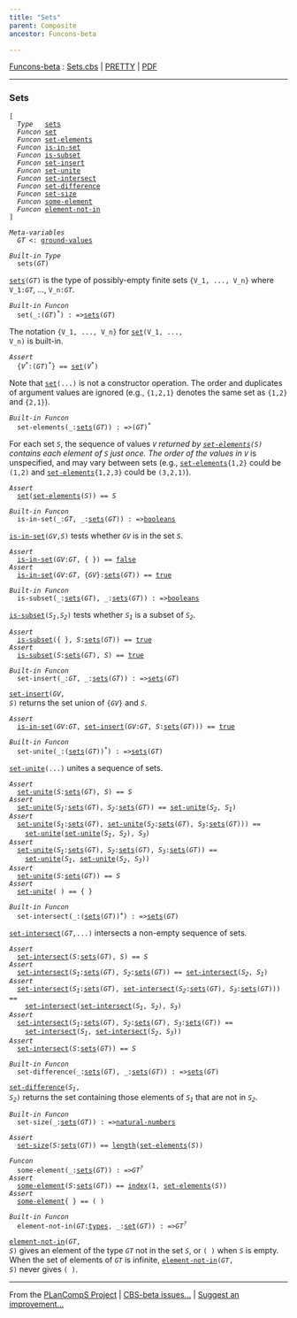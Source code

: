 ```yaml
---
title: "Sets"
parent: Composite
ancestor: Funcons-beta

---
```


[Funcons-beta] : [Sets.cbs] \| [PRETTY] \| [PDF]


----
### Sets

<div class="highlighter-rouge"><pre class="highlight"><code>[
  <i class="keyword">Type</i>   <span class="name"><a href="#Name_sets">sets</a></span>
  <i class="keyword">Funcon</i> <span class="name"><a href="#Name_set">set</a></span>
  <i class="keyword">Funcon</i> <span class="name"><a href="#Name_set-elements">set-elements</a></span>
  <i class="keyword">Funcon</i> <span class="name"><a href="#Name_is-in-set">is-in-set</a></span>
  <i class="keyword">Funcon</i> <span class="name"><a href="#Name_is-subset">is-subset</a></span>
  <i class="keyword">Funcon</i> <span class="name"><a href="#Name_set-insert">set-insert</a></span>
  <i class="keyword">Funcon</i> <span class="name"><a href="#Name_set-unite">set-unite</a></span>
  <i class="keyword">Funcon</i> <span class="name"><a href="#Name_set-intersect">set-intersect</a></span>
  <i class="keyword">Funcon</i> <span class="name"><a href="#Name_set-difference">set-difference</a></span>
  <i class="keyword">Funcon</i> <span class="name"><a href="#Name_set-size">set-size</a></span>
  <i class="keyword">Funcon</i> <span class="name"><a href="#Name_some-element">some-element</a></span>
  <i class="keyword">Funcon</i> <span class="name"><a href="#Name_element-not-in">element-not-in</a></span>
]</code></pre></div>



<div class="highlighter-rouge"><pre class="highlight"><code><i class="keyword">Meta-variables</i>
  <span id="PartVariable_GT"><i class="var">GT</i></span> <: <span class="name"><a href="../../Value-Types/index.html#Name_ground-values">ground-values</a></span></code></pre></div>



<div class="highlighter-rouge"><pre class="highlight"><code><i class="keyword">Built-in</i> <i class="keyword">Type</i>
  <span class="name"><span id="Name_sets">sets</span></span>(<span id="Variable77_GT"><i class="var">GT</i></span>)</code></pre></div>

  <code><span class="name"><a href="#Name_sets">sets</a></span>(<i class="var">GT</i>)</code> is the type of possibly-empty finite sets <code>{V_1, ..., V_n}</code> 
  where <code>V_1:<i class="var">GT</i></code>, ..., <code>V_n:<i class="var">GT</i></code>.



<div class="highlighter-rouge"><pre class="highlight"><code><i class="keyword">Built-in</i> <i class="keyword">Funcon</i>
  <span class="name"><span id="Name_set">set</span></span>(_:(<span id="Variable193_GT"><i class="var">GT</i></span>)<sup class="sup">*</sup>) : =><span class="name"><a href="#Name_sets">sets</a></span>(<span id="Variable215_GT"><i class="var">GT</i></span>)</code></pre></div>

  The notation <code>{V_1, ..., V_n}</code> for <code><span class="name"><a href="#Name_set">set</a></span>(V_1, ..., V_n)</code> is built-in.

<div class="highlighter-rouge"><pre class="highlight"><code><i class="keyword">Assert</i>
  {<i class="var">V<sup class="sup">*</sup></i>:(<i class="var">GT</i>)<sup class="sup">*</sup>} == <span class="name"><a href="#Name_set">set</a></span>(<i class="var">V<sup class="sup">*</sup></i>)</code></pre></div>


  Note that <code><span class="name"><a href="#Name_set">set</a></span>(...)</code> is not a constructor operation. The order and duplicates
  of argument values are ignored (e.g., <code>{1,2,1}</code> denotes the same set as <code>{1,2}</code> 
  and <code>{2,1}</code>).



<div class="highlighter-rouge"><pre class="highlight"><code><i class="keyword">Built-in</i> <i class="keyword">Funcon</i>
  <span class="name"><span id="Name_set-elements">set-elements</span></span>(_:<span class="name"><a href="#Name_sets">sets</a></span>(<span id="Variable423_GT"><i class="var">GT</i></span>)) : =>(<span id="Variable443_GT"><i class="var">GT</i></span>)<sup class="sup">*</sup></code></pre></div>

  For each set <code><i class="var">S</i></code>, the sequence of values <code><i class="var">V<sup class="sup">*</sup></i></code> returned by <code><span class="name"><a href="#Name_set-elements">set-elements</a></span>(<i class="var">S</i>)</code>
  contains each element of <code><i class="var">S</i></code> just once. The order of the values in <code><i class="var">V<sup class="sup">*</sup></i></code> is
  unspecified, and may vary between sets (e.g., <code><span class="name"><a href="#Name_set-elements">set-elements</a></span>{1,2}</code> could be
  <code>(1,2)</code> and <code><span class="name"><a href="#Name_set-elements">set-elements</a></span>{1,2,3}</code> could be <code>(3,2,1)</code>). 

<div class="highlighter-rouge"><pre class="highlight"><code><i class="keyword">Assert</i>
  <span class="name"><a href="#Name_set">set</a></span>(<span class="name"><a href="#Name_set-elements">set-elements</a></span>(<i class="var">S</i>)) == <i class="var">S</i></code></pre></div>



<div class="highlighter-rouge"><pre class="highlight"><code><i class="keyword">Built-in</i> <i class="keyword">Funcon</i>
  <span class="name"><span id="Name_is-in-set">is-in-set</span></span>(_:<span id="Variable651_GT"><i class="var">GT</i></span>, _:<span class="name"><a href="#Name_sets">sets</a></span>(<span id="Variable663_GT"><i class="var">GT</i></span>)) : =><span class="name"><a href="../../Primitive/Booleans/index.html#Name_booleans">booleans</a></span></code></pre></div>

  <code><span class="name"><a href="#Name_is-in-set">is-in-set</a></span>(<i class="var">GV</i>,<i class="var">S</i>)</code> tests whether <code><i class="var">GV</i></code> is in the set <code><i class="var">S</i></code>.

<div class="highlighter-rouge"><pre class="highlight"><code><i class="keyword">Assert</i>
  <span class="name"><a href="#Name_is-in-set">is-in-set</a></span>(<i class="var">GV</i>:<i class="var">GT</i>, { }) == <span class="name"><a href="../../Primitive/Booleans/index.html#Name_false">false</a></span>
<i class="keyword">Assert</i>
  <span class="name"><a href="#Name_is-in-set">is-in-set</a></span>(<i class="var">GV</i>:<i class="var">GT</i>, {<i class="var">GV</i>}:<span class="name"><a href="#Name_sets">sets</a></span>(<i class="var">GT</i>)) == <span class="name"><a href="../../Primitive/Booleans/index.html#Name_true">true</a></span></code></pre></div>



<div class="highlighter-rouge"><pre class="highlight"><code><i class="keyword">Built-in</i> <i class="keyword">Funcon</i>
  <span class="name"><span id="Name_is-subset">is-subset</span></span>(_:<span class="name"><a href="#Name_sets">sets</a></span>(<span id="Variable826_GT"><i class="var">GT</i></span>), _:<span class="name"><a href="#Name_sets">sets</a></span>(<span id="Variable844_GT"><i class="var">GT</i></span>)) : =><span class="name"><a href="../../Primitive/Booleans/index.html#Name_booleans">booleans</a></span></code></pre></div>

  <code><span class="name"><a href="#Name_is-subset">is-subset</a></span>(<i class="var">S<sub class="sub">1</sub></i>,<i class="var">S<sub class="sub">2</sub></i>)</code> tests whether <code><i class="var">S<sub class="sub">1</sub></i></code> is a subset of <code><i class="var">S<sub class="sub">2</sub></i></code>.

<div class="highlighter-rouge"><pre class="highlight"><code><i class="keyword">Assert</i>
  <span class="name"><a href="#Name_is-subset">is-subset</a></span>({ }, <i class="var">S</i>:<span class="name"><a href="#Name_sets">sets</a></span>(<i class="var">GT</i>)) == <span class="name"><a href="../../Primitive/Booleans/index.html#Name_true">true</a></span>
<i class="keyword">Assert</i>
  <span class="name"><a href="#Name_is-subset">is-subset</a></span>(<i class="var">S</i>:<span class="name"><a href="#Name_sets">sets</a></span>(<i class="var">GT</i>), <i class="var">S</i>) == <span class="name"><a href="../../Primitive/Booleans/index.html#Name_true">true</a></span></code></pre></div>



<div class="highlighter-rouge"><pre class="highlight"><code><i class="keyword">Built-in</i> <i class="keyword">Funcon</i>
  <span class="name"><span id="Name_set-insert">set-insert</span></span>(_:<span id="Variable1006_GT"><i class="var">GT</i></span>, _:<span class="name"><a href="#Name_sets">sets</a></span>(<span id="Variable1018_GT"><i class="var">GT</i></span>)) : =><span class="name"><a href="#Name_sets">sets</a></span>(<span id="Variable1040_GT"><i class="var">GT</i></span>)</code></pre></div>

  <code><span class="name"><a href="#Name_set-insert">set-insert</a></span>(<i class="var">GV</i>, <i class="var">S</i>)</code> returns the set union of <code>{<i class="var">GV</i>}</code> and <code><i class="var">S</i></code>.

<div class="highlighter-rouge"><pre class="highlight"><code><i class="keyword">Assert</i>
  <span class="name"><a href="#Name_is-in-set">is-in-set</a></span>(<i class="var">GV</i>:<i class="var">GT</i>, <span class="name"><a href="#Name_set-insert">set-insert</a></span>(<i class="var">GV</i>:<i class="var">GT</i>, <i class="var">S</i>:<span class="name"><a href="#Name_sets">sets</a></span>(<i class="var">GT</i>))) == <span class="name"><a href="../../Primitive/Booleans/index.html#Name_true">true</a></span></code></pre></div>



<div class="highlighter-rouge"><pre class="highlight"><code><i class="keyword">Built-in</i> <i class="keyword">Funcon</i>
  <span class="name"><span id="Name_set-unite">set-unite</span></span>(_:(<span class="name"><a href="#Name_sets">sets</a></span>(<span id="Variable1183_GT"><i class="var">GT</i></span>))<sup class="sup">*</sup>) : =><span class="name"><a href="#Name_sets">sets</a></span>(<span id="Variable1211_GT"><i class="var">GT</i></span>)</code></pre></div>

  <code><span class="name"><a href="#Name_set-unite">set-unite</a></span>(...)</code> unites a sequence of sets.

<div class="highlighter-rouge"><pre class="highlight"><code><i class="keyword">Assert</i>
  <span class="name"><a href="#Name_set-unite">set-unite</a></span>(<i class="var">S</i>:<span class="name"><a href="#Name_sets">sets</a></span>(<i class="var">GT</i>), <i class="var">S</i>) == <i class="var">S</i>
<i class="keyword">Assert</i>
  <span class="name"><a href="#Name_set-unite">set-unite</a></span>(<i class="var">S<sub class="sub">1</sub></i>:<span class="name"><a href="#Name_sets">sets</a></span>(<i class="var">GT</i>), <i class="var">S<sub class="sub">2</sub></i>:<span class="name"><a href="#Name_sets">sets</a></span>(<i class="var">GT</i>)) == <span class="name"><a href="#Name_set-unite">set-unite</a></span>(<i class="var">S<sub class="sub">2</sub></i>, <i class="var">S<sub class="sub">1</sub></i>)
<i class="keyword">Assert</i>
  <span class="name"><a href="#Name_set-unite">set-unite</a></span>(<i class="var">S<sub class="sub">1</sub></i>:<span class="name"><a href="#Name_sets">sets</a></span>(<i class="var">GT</i>), <span class="name"><a href="#Name_set-unite">set-unite</a></span>(<i class="var">S<sub class="sub">2</sub></i>:<span class="name"><a href="#Name_sets">sets</a></span>(<i class="var">GT</i>), <i class="var">S<sub class="sub">3</sub></i>:<span class="name"><a href="#Name_sets">sets</a></span>(<i class="var">GT</i>))) ==
    <span class="name"><a href="#Name_set-unite">set-unite</a></span>(<span class="name"><a href="#Name_set-unite">set-unite</a></span>(<i class="var">S<sub class="sub">1</sub></i>, <i class="var">S<sub class="sub">2</sub></i>), <i class="var">S<sub class="sub">3</sub></i>)
<i class="keyword">Assert</i>
  <span class="name"><a href="#Name_set-unite">set-unite</a></span>(<i class="var">S<sub class="sub">1</sub></i>:<span class="name"><a href="#Name_sets">sets</a></span>(<i class="var">GT</i>), <i class="var">S<sub class="sub">2</sub></i>:<span class="name"><a href="#Name_sets">sets</a></span>(<i class="var">GT</i>), <i class="var">S<sub class="sub">3</sub></i>:<span class="name"><a href="#Name_sets">sets</a></span>(<i class="var">GT</i>)) == 
    <span class="name"><a href="#Name_set-unite">set-unite</a></span>(<i class="var">S<sub class="sub">1</sub></i>, <span class="name"><a href="#Name_set-unite">set-unite</a></span>(<i class="var">S<sub class="sub">2</sub></i>, <i class="var">S<sub class="sub">3</sub></i>))
<i class="keyword">Assert</i>
  <span class="name"><a href="#Name_set-unite">set-unite</a></span>(<i class="var">S</i>:<span class="name"><a href="#Name_sets">sets</a></span>(<i class="var">GT</i>)) == <i class="var">S</i>
<i class="keyword">Assert</i>
  <span class="name"><a href="#Name_set-unite">set-unite</a></span>( ) == { }</code></pre></div>



<div class="highlighter-rouge"><pre class="highlight"><code><i class="keyword">Built-in</i> <i class="keyword">Funcon</i>
  <span class="name"><span id="Name_set-intersect">set-intersect</span></span>(_:(<span class="name"><a href="#Name_sets">sets</a></span>(<span id="Variable1616_GT"><i class="var">GT</i></span>))<sup class="sup">+</sup>) : =><span class="name"><a href="#Name_sets">sets</a></span>(<span id="Variable1644_GT"><i class="var">GT</i></span>)</code></pre></div>

  <code><span class="name"><a href="#Name_set-intersect">set-intersect</a></span>(<i class="var">GT</i>,...)</code> intersects a non-empty sequence of sets.

<div class="highlighter-rouge"><pre class="highlight"><code><i class="keyword">Assert</i>
  <span class="name"><a href="#Name_set-intersect">set-intersect</a></span>(<i class="var">S</i>:<span class="name"><a href="#Name_sets">sets</a></span>(<i class="var">GT</i>), <i class="var">S</i>) == <i class="var">S</i>
<i class="keyword">Assert</i>
  <span class="name"><a href="#Name_set-intersect">set-intersect</a></span>(<i class="var">S<sub class="sub">1</sub></i>:<span class="name"><a href="#Name_sets">sets</a></span>(<i class="var">GT</i>), <i class="var">S<sub class="sub">2</sub></i>:<span class="name"><a href="#Name_sets">sets</a></span>(<i class="var">GT</i>)) == <span class="name"><a href="#Name_set-intersect">set-intersect</a></span>(<i class="var">S<sub class="sub">2</sub></i>, <i class="var">S<sub class="sub">1</sub></i>)
<i class="keyword">Assert</i>
  <span class="name"><a href="#Name_set-intersect">set-intersect</a></span>(<i class="var">S<sub class="sub">1</sub></i>:<span class="name"><a href="#Name_sets">sets</a></span>(<i class="var">GT</i>), <span class="name"><a href="#Name_set-intersect">set-intersect</a></span>(<i class="var">S<sub class="sub">2</sub></i>:<span class="name"><a href="#Name_sets">sets</a></span>(<i class="var">GT</i>), <i class="var">S<sub class="sub">3</sub></i>:<span class="name"><a href="#Name_sets">sets</a></span>(<i class="var">GT</i>))) == 
    <span class="name"><a href="#Name_set-intersect">set-intersect</a></span>(<span class="name"><a href="#Name_set-intersect">set-intersect</a></span>(<i class="var">S<sub class="sub">1</sub></i>, <i class="var">S<sub class="sub">2</sub></i>), <i class="var">S<sub class="sub">3</sub></i>)
<i class="keyword">Assert</i>
  <span class="name"><a href="#Name_set-intersect">set-intersect</a></span>(<i class="var">S<sub class="sub">1</sub></i>:<span class="name"><a href="#Name_sets">sets</a></span>(<i class="var">GT</i>), <i class="var">S<sub class="sub">2</sub></i>:<span class="name"><a href="#Name_sets">sets</a></span>(<i class="var">GT</i>), <i class="var">S<sub class="sub">3</sub></i>:<span class="name"><a href="#Name_sets">sets</a></span>(<i class="var">GT</i>)) == 
    <span class="name"><a href="#Name_set-intersect">set-intersect</a></span>(<i class="var">S<sub class="sub">1</sub></i>, <span class="name"><a href="#Name_set-intersect">set-intersect</a></span>(<i class="var">S<sub class="sub">2</sub></i>, <i class="var">S<sub class="sub">3</sub></i>))
<i class="keyword">Assert</i>
  <span class="name"><a href="#Name_set-intersect">set-intersect</a></span>(<i class="var">S</i>:<span class="name"><a href="#Name_sets">sets</a></span>(<i class="var">GT</i>)) == <i class="var">S</i></code></pre></div>



<div class="highlighter-rouge"><pre class="highlight"><code><i class="keyword">Built-in</i> <i class="keyword">Funcon</i>
  <span class="name"><span id="Name_set-difference">set-difference</span></span>(_:<span class="name"><a href="#Name_sets">sets</a></span>(<span id="Variable2043_GT"><i class="var">GT</i></span>), _:<span class="name"><a href="#Name_sets">sets</a></span>(<span id="Variable2061_GT"><i class="var">GT</i></span>)) : =><span class="name"><a href="#Name_sets">sets</a></span>(<span id="Variable2083_GT"><i class="var">GT</i></span>)</code></pre></div>

  <code><span class="name"><a href="#Name_set-difference">set-difference</a></span>(<i class="var">S<sub class="sub">1</sub></i>, <i class="var">S<sub class="sub">2</sub></i>)</code> returns the set containing those elements of <code><i class="var">S<sub class="sub">1</sub></i></code>
  that are not in <code><i class="var">S<sub class="sub">2</sub></i></code>.


<div class="highlighter-rouge"><pre class="highlight"><code><i class="keyword">Built-in</i> <i class="keyword">Funcon</i>
  <span class="name"><span id="Name_set-size">set-size</span></span>(_:<span class="name"><a href="#Name_sets">sets</a></span>(<span id="Variable2165_GT"><i class="var">GT</i></span>)) : =><span class="name"><a href="../../Primitive/Integers/index.html#Name_natural-numbers">natural-numbers</a></span></code></pre></div>
<div class="highlighter-rouge"><pre class="highlight"><code><i class="keyword">Assert</i>
  <span class="name"><a href="#Name_set-size">set-size</a></span>(<i class="var">S</i>:<span class="name"><a href="#Name_sets">sets</a></span>(<i class="var">GT</i>)) == <span class="name"><a href="../Sequences/index.html#Name_length">length</a></span>(<span class="name"><a href="#Name_set-elements">set-elements</a></span>(<i class="var">S</i>))</code></pre></div>

<div class="highlighter-rouge"><pre class="highlight"><code><i class="keyword">Funcon</i>
  <span class="name"><span id="Name_some-element">some-element</span></span>(_:<span class="name"><a href="#Name_sets">sets</a></span>(<span id="Variable2242_GT"><i class="var">GT</i></span>)) : =><span id="Variable2263_GT?"><i class="var">GT<sup class="sup">?</sup></i></span>
<i class="keyword">Assert</i>
  <span class="name"><a href="#Name_some-element">some-element</a></span>(<i class="var">S</i>:<span class="name"><a href="#Name_sets">sets</a></span>(<i class="var">GT</i>)) == <span class="name"><a href="../Sequences/index.html#Name_index">index</a></span>(1, <span class="name"><a href="#Name_set-elements">set-elements</a></span>(<i class="var">S</i>))
<i class="keyword">Assert</i>
  <span class="name"><a href="#Name_some-element">some-element</a></span>{ } == ( )</code></pre></div>



<div class="highlighter-rouge"><pre class="highlight"><code><i class="keyword">Built-in</i> <i class="keyword">Funcon</i>
  <span class="name"><span id="Name_element-not-in">element-not-in</span></span>(<span id="Variable2333_GT"><i class="var">GT</i></span>:<span class="name"><a href="../../Value-Types/index.html#Name_types">types</a></span>, _:<span class="name"><a href="#Name_set">set</a></span>(<span id="Variable2346_GT"><i class="var">GT</i></span>)) : =><span id="Variable2368_GT?"><i class="var">GT<sup class="sup">?</sup></i></span></code></pre></div>

  <code><span class="name"><a href="#Name_element-not-in">element-not-in</a></span>(<i class="var">GT</i>, <i class="var">S</i>)</code> gives an element of the type <code><i class="var">GT</i></code> not in the set 
  <code><i class="var">S</i></code>, or <code>( )</code> when <code><i class="var">S</i></code> is empty. When the set of elements of <code><i class="var">GT</i></code> is infinite,
  <code><span class="name"><a href="#Name_element-not-in">element-not-in</a></span>(<i class="var">GT</i>, <i class="var">S</i>)</code> never gives <code>( )</code>.



[Funcons-beta]: /CBS-beta/docs/Funcons-beta
  "FUNCONS-BETA"
[Unstable-Funcons-beta]: /CBS-beta/docs/Unstable-Funcons-beta
  "UNSTABLE-FUNCONS-BETA"
[Languages-beta]: /CBS-beta/docs/Languages-beta
  "LANGUAGES-BETA"
[Unstable-Languages-beta]: /CBS-beta/docs/Unstable-Languages-beta
  "UNSTABLE-LANGUAGES-BETA"
[CBS-beta]: /CBS-beta
  "CBS-BETA"
[Sets.cbs]: https://github.com/plancomps/CBS-beta/blob/master/Funcons-beta/Values/Composite/Sets/Sets.cbs
  "CBS SOURCE FILE ON GITHUB"
[PLAIN]: /CBS-beta/docs/Funcons-beta/Values/Composite/Sets
  "CBS SOURCE WEB PAGE"
[PRETTY]: /CBS-beta/math/Funcons-beta/Values/Composite/Sets
  "CBS-KATEX WEB PAGE"
[PDF]: https://github.com/plancomps/CBS-beta/blob/master/Funcons-beta/Values/Composite/Sets/Sets.pdf
  "CBS-LATEX PDF FILE"
[PLanCompS Project]: https://plancomps.github.io
  "PROGRAMMING LANGUAGE COMPONENTS AND SPECIFICATIONS PROJECT HOME PAGE"

____

From the [PLanCompS Project] | [CBS-beta issues...] | [Suggest an improvement...]

[CBS-beta issues...]: https://github.com/plancomps/CBS-beta/issues
   "CBS-BETA ISSUE REPORTS ON GITHUB"
 [Suggest an improvement...]: mailto:plancomps@gmail.com?Subject=CBS-beta%20-%20comment&Body=Re%3A%20CBS-beta%20specification%20at%20Values/Composite/Sets/Sets.cbs%0A%0AComment/Query/Issue/Suggestion%3A%0A%0A%0ASignature%3A%0A
   "GENERATE AN EMAIL TEMPLATE"
